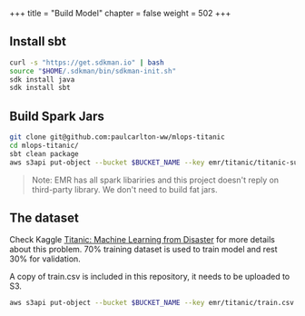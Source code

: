 +++
title = "Build Model"
chapter = false
weight = 502
+++


## Install sbt

```sh
curl -s "https://get.sdkman.io" | bash
source "$HOME/.sdkman/bin/sdkman-init.sh"
sdk install java
sdk install sbt
```

## Build Spark Jars

```sh
git clone git@github.com:paulcarlton-ww/mlops-titanic
cd mlops-titanic/
sbt clean package
aws s3api put-object --bucket $BUCKET_NAME --key emr/titanic/titanic-survivors-prediction_2.11-1.0.jar --body target/scala-2.11/titanic-survivors-prediction_2.11-1.0.jar
```

> Note: EMR has all spark libariries and this project doesn't reply on third-party library. We don't need to build fat jars.

## The dataset

Check Kaggle [Titanic: Machine Learning from Disaster](https://www.kaggle.com/c/titanic) for more details about this problem. 70% training dataset is used to train model and rest 30% for validation.

A copy of train.csv is included in this repository, it needs to be uploaded to S3.

```sh
aws s3api put-object --bucket $BUCKET_NAME --key emr/titanic/train.csv --body train.csv
```
